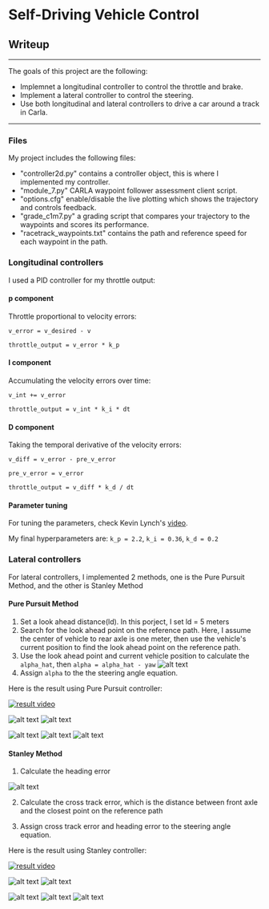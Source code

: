 # **Self-Driving Vehicle Control**

## Writeup

---

The goals of this project are the following:
* Implemnet a longitudinal controller to control the throttle and brake.
* Implement a lateral controller to control the steering.
* Use both longitudinal and lateral controllers to drive a car around a track in Carla.

---
### Files

My project includes the following files:
* "controller2d.py" contains a controller object, this is where I implemented my controller.
* "module_7.py" CARLA waypoint follower assessment client script.
* "options.cfg" enable/disable the live plotting which shows the trajectory and controls feedback.
* "grade_c1m7.py" a grading script that compares your trajectory to the waypoints and scores its performance.
* "racetrack_waypoints.txt" contains the path and reference speed for each waypoint in the path.


### Longitudinal controllers
I used a PID controller for my throttle output:

#### p component
Throttle proportional to velocity errors:

` v_error = v_desired - v `

` throttle_output = v_error * k_p `

#### I component
Accumulating the velocity errors over time:

` v_int += v_error `

` throttle_output = v_int * k_i * dt `

#### D component
Taking the temporal derivative of the velocity errors:

` v_diff = v_error - pre_v_error `

` pre_v_error = v_error `

` throttle_output = v_diff * k_d / dt `

#### Parameter tuning
For tuning the parameters, check Kevin Lynch's [video](https://bit.ly/2P208OH).

My final hyperparameters are:
` k_p = 2.2 `, ` k_i = 0.36 `, ` k_d = 0.2 `


### Lateral controllers
For lateral controllers, I implemented 2 methods, one is the Pure Pursuit Method, and the other is Stanley Method

#### Pure Pursuit Method
1. Set a look ahead distance(ld). In this porject, I set ld = 5 meters
2. Search for the look ahead point on the reference path. Here, I assume the center of vehicle to rear axle is one meter, then use the vehicle's current position to find the look ahead point on the reference path.
3. Use the look ahead point and current vehicle position to calculate the `alpha_hat`, then `alpha = alpha_hat - yaw`
![alt text](./controller_output/alpha.png)
4. Assign `alpha` to the the steering angle equation.


Here is the result using Pure Pursuit controller:


[![result video](http://img.youtube.com/vi/6A55QLBNous/0.jpg)](https://www.youtube.com/watch?v=6A55QLBNous "PID + Pure Pursuit Controller")


![alt text](./controller_output/pp_forward_speed.png)
![alt text](./controller_output/pp_throttle_output.png)


![alt text](./controller_output/pp_brake_output.png)
![alt text](./controller_output/pp_steer_output.png)
![alt text](./controller_output/pp_trajectory.png)


#### Stanley Method
1. Calculate the heading error

![alt text](./controller_output/phi_error.png)

2. Calculate the cross track error, which is the distance between front axle and the closest point on the reference path

3. Assign cross track error and heading error to the steering angle equation.

Here is the result using Stanley controller:


[![result video](http://img.youtube.com/vi/lc1U5rRazG4/0.jpg)](https://www.youtube.com/watch?v=lc1U5rRazG4 "PID + Stanley Controller")


![alt text](./controller_output/stl_forward_speed.png)
![alt text](./controller_output/stl_throttle_output.png)


![alt text](./controller_output/stl_brake_output.png)
![alt text](./controller_output/stl_steer_output.png)
![alt text](./controller_output/stl_trajectory.png)
